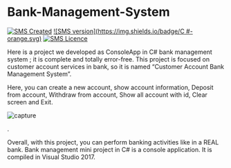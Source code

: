 # Bank-Management-System
[![SMS Created](https://img.shields.io/badge/Created-February%202019-brightgreen.svg)](#)
[![SMS version](https://img.shields.io/badge/C #-orange.svg)](#)
[![SMS Licence](https://img.shields.io/badge/Language-C-sharp-blue.svg)](#)

Here is a project we developed as ConsoleApp in C# bank management system ; it is complete and totally error-free. This project is focused on customer account services in bank, so it is named “Customer Account Bank Management System”. 

Here, you can create a new account, show account information, Deposit from account, Withdraw from account, Show all account with id, Clear screen and Exit.

![capture](https://user-images.githubusercontent.com/37344605/52917770-85976000-3319-11e9-9e26-d491b04f9197.PNG)


.

Overall, with this project, you can perform banking activities like in a REAL bank. Bank management mini project in C# is a console application. It is compiled in Visual Studio 2017.
